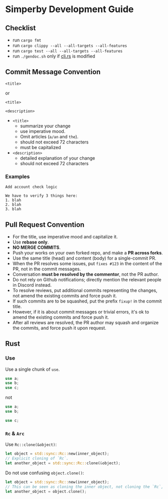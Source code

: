 # Simperby Development Guide

## Checklist

- run `cargo fmt`
- run `cargo clippy --all --all-targets --all-features`
- run `cargo test --all --all-targets --all-features`
- run `./gendoc.sh` only if [cli.rs](../cli/src/cli.rs) is modified

## Commit Message Convention

```text
<title>
```

or

```text
<title>

<description>
```

- `<title>`
  - summarize your change
  - use imperative mood.
  - Omit articles (`a/an` and `the`).
  - should not exceed 72 characters
  - must be capitalized
- `<description>`
  - detailed explanation of your change
  - should not exceed 72 characters

### Examples

```text
Add account check logic

We have to verify 3 things here:
1. blah
2. blah
3. blah
```

## Pull Request Convention

- For the title, use imperative mood and capitalize it.
- Use **rebase only**.
- **NO MERGE COMMITS**.
- Push your works on your own forked repo, and make a **PR across forks**.
- Use the same title (head) and content (body) for a single-commit PR.
- When the PR resolves some issues, put `fixes #123` in the content of the PR,
  not in the commit messages.
- Conversation **must be resolved by the commentor**, not the PR author.
- Do not rely on Github notifications; directly mention the relevant people in
  Discord instead.
- To resolve reviews, put additional commits representing the changes, not amend
  the existing commits and force push it.
- If such commits are to be squashed, put the prefix `fixup!` in the commit
  title.
- However, if it is about commit messages or trivial errors, it's ok to amend
  the existing commits and force push it.
- After all reviews are resolved, the PR author may squash and organize the
  commits, and force push it upon request.

## Rust

### Use

Use a single chunk of `use`.

```rust
use a;
use b;
use c;
```

not

```rust
use a;
use b;

use c;
```

### `Rc` & `Arc`

Use `Rc::clone(&object)`:

```rust
let object = std::sync::Rc::new(inner_object);
// Explicit cloning of `Rc`.
let another_object = std::sync::Rc::clone(&object);
```

Do not use confusing `object.clone()`:

```rust
let object = std::sync::Rc::new(inner_object);
// This can be seen as cloning the inner object, not cloning the `Rc`, to other reviewers.
let another_object = object.clone();
```
